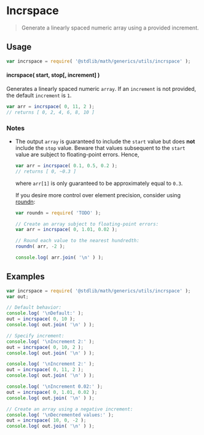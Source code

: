 # Incrspace

> Generate a linearly spaced numeric array using a provided increment.


<section class="usage">

## Usage

``` javascript
var incrspace = require( '@stdlib/math/generics/utils/incrspace' );
```

#### incrspace( start, stop\[, increment\] )

Generates a linearly spaced numeric `array`. If an `increment` is not provided, the default `increment` is `1`.

``` javascript
var arr = incrspace( 0, 11, 2 );
// returns [ 0, 2, 4, 6, 8, 10 ]
```

</section>

<!-- /.usage -->


<section class="notes">

### Notes

* The output `array` is guaranteed to include the `start` value but does __not__ include the `stop` value. Beware that values subsequent to the `start` value are subject to floating-point errors. Hence,

  ``` javascript
  var arr = incrspace( 0.1, 0.5, 0.2 );
  // returns [ 0, ~0.3 ]
  ```

  where `arr[1]` is only guaranteed to be approximately equal to `0.3`.

  <!-- FIXME: roundn link -->
  If you desire more control over element precision, consider using [roundn](https://github.com/compute-io/roundn):

  ``` javascript
  var roundn = require( 'TODO' );

  // Create an array subject to floating-point errors:
  var arr = incrspace( 0, 1.01, 0.02 );

  // Round each value to the nearest hundredth:
  roundn( arr, -2 );

  console.log( arr.join( '\n' ) );
  ```

</section>

<!-- /.notes -->


<section class="examples">

## Examples

``` javascript
var incrspace = require( '@stdlib/math/generics/utils/incrspace' );
var out;

// Default behavior:
console.log( '\nDefault:' );
out = incrspace( 0, 10 );
console.log( out.join( '\n' ) );

// Specify increment:
console.log( '\nIncrement 2:' );
out = incrspace( 0, 10, 2 );
console.log( out.join( '\n' ) );

console.log( '\nIncrement 2:' );
out = incrspace( 0, 11, 2 );
console.log( out.join( '\n' ) );

console.log( '\nIncrement 0.02:' );
out = incrspace( 0, 1.01, 0.02 );
console.log( out.join( '\n' ) );

// Create an array using a negative increment:
console.log( '\nDecremented values:' );
out = incrspace( 10, 0, -2 );
console.log( out.join( '\n' ) );
```

</section>

<!-- /.examples -->


<section class="links">

</section>

<!-- /.links -->

